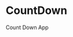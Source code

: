# CountDown
 Count Down App
      
                     
                                                                                                    
                                                                                            
                                                                                               
                                                                                     
                                                                    
                                            
                         
                   
    
 
   
